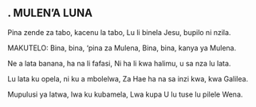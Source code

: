 ## . MULEN’A LUNA

Pina zende za tabo, kacenu la tabo,
Lu li binela Jesu, bupilo ni nzila.

MAKUTELO:
Bina, bina, ‘pina za Mulena,
Bina, bina, kanya ya Mulena.


Ne a lata banana, ha na li fafasi,
Ni ha li kwa halimu, u sa nza lu lata.


Lu lata ku opela, ni ku a mbolelwa,
Za Hae ha na sa inzi kwa, kwa Galilea.


Mupulusi ya latwa, lwa ku kubamela,
Lwa kupa U lu tuse lu pilele Wena.


